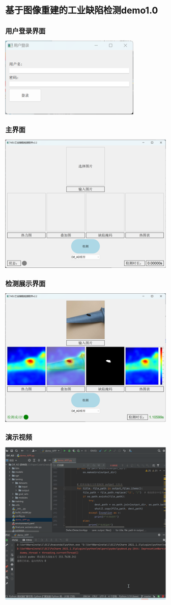 # 基于图像重建的工业缺陷检测demo1.0
## 用户登录界面

<img src="assets/image/user.png" alt="image-user" style="zoom:50%;" />

## 主界面

<img src="assets/image/home.png" alt="image-home" style="zoom:50%;" />

## 检测展示界面

<img src="assets/image/defect.png" alt="image-defect" style="zoom:50%;" />



## 演示视频

<img src="assets/image/demoshow.gif" alt="image-defect" style="zoom:50%;" />
